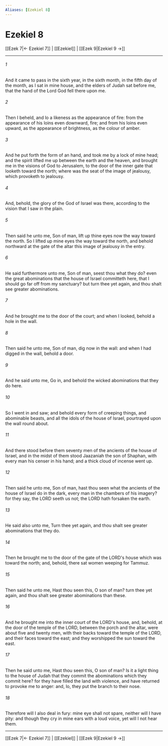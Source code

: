 ```yaml
---
Aliases: [Ezekiel 8]
---
```

# Ezekiel 8

[[Ezek 7|← Ezekiel 7]] | [[Ezekiel]] | [[Ezek 9|Ezekiel 9 →]]
***



###### 1 
And it came to pass in the sixth year, in the sixth month, in the fifth day of the month, as I sat in mine house, and the elders of Judah sat before me, that the hand of the Lord God fell there upon me. 

###### 2 
Then I beheld, and lo a likeness as the appearance of fire: from the appearance of his loins even downward, fire; and from his loins even upward, as the appearance of brightness, as the colour of amber. 

###### 3 
And he put forth the form of an hand, and took me by a lock of mine head; and the spirit lifted me up between the earth and the heaven, and brought me in the visions of God to Jerusalem, to the door of the inner gate that looketh toward the north; where was the seat of the image of jealousy, which provoketh to jealousy. 

###### 4 
And, behold, the glory of the God of Israel was there, according to the vision that I saw in the plain. 

###### 5 
Then said he unto me, Son of man, lift up thine eyes now the way toward the north. So I lifted up mine eyes the way toward the north, and behold northward at the gate of the altar this image of jealousy in the entry. 

###### 6 
He said furthermore unto me, Son of man, seest thou what they do? even the great abominations that the house of Israel committeth here, that I should go far off from my sanctuary? but turn thee yet again, and thou shalt see greater abominations. 

###### 7 
And he brought me to the door of the court; and when I looked, behold a hole in the wall. 

###### 8 
Then said he unto me, Son of man, dig now in the wall: and when I had digged in the wall, behold a door. 

###### 9 
And he said unto me, Go in, and behold the wicked abominations that they do here. 

###### 10 
So I went in and saw; and behold every form of creeping things, and abominable beasts, and all the idols of the house of Israel, pourtrayed upon the wall round about. 

###### 11 
And there stood before them seventy men of the ancients of the house of Israel, and in the midst of them stood Jaazaniah the son of Shaphan, with every man his censer in his hand; and a thick cloud of incense went up. 

###### 12 
Then said he unto me, Son of man, hast thou seen what the ancients of the house of Israel do in the dark, every man in the chambers of his imagery? for they say, the LORD seeth us not; the LORD hath forsaken the earth. 

###### 13 
He said also unto me, Turn thee yet again, and thou shalt see greater abominations that they do. 

###### 14 
Then he brought me to the door of the gate of the LORD's house which was toward the north; and, behold, there sat women weeping for Tammuz. 

###### 15 
Then said he unto me, Hast thou seen this, O son of man? turn thee yet again, and thou shalt see greater abominations than these. 

###### 16 
And he brought me into the inner court of the LORD's house, and, behold, at the door of the temple of the LORD, between the porch and the altar, were about five and twenty men, with their backs toward the temple of the LORD, and their faces toward the east; and they worshipped the sun toward the east. 

###### 17 
Then he said unto me, Hast thou seen this, O son of man? Is it a light thing to the house of Judah that they commit the abominations which they commit here? for they have filled the land with violence, and have returned to provoke me to anger: and, lo, they put the branch to their nose. 

###### 18 
Therefore will I also deal in fury: mine eye shall not spare, neither will I have pity: and though they cry in mine ears with a loud voice, yet will I not hear them.

***
[[Ezek 7|← Ezekiel 7]] | [[Ezekiel]] | [[Ezek 9|Ezekiel 9 →]]
